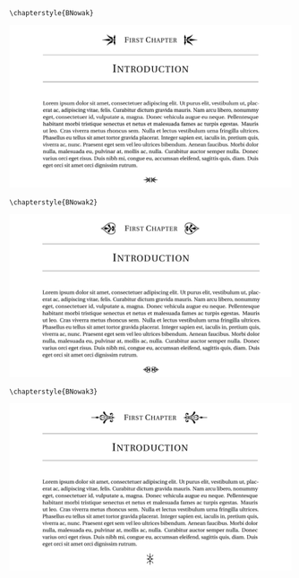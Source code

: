 ```
\chapterstyle{BNowak}
```
![BNowak](https://raw.githubusercontent.com/bartlomiejnowak94/MultiLangThesisTemplate/main/example_fig/BNowak.PNG)


```
\chapterstyle{BNowak2}
```
![BNowak2](https://raw.githubusercontent.com/bartlomiejnowak94/MultiLangThesisTemplate/main/example_fig/BNowak2.PNG)

```
\chapterstyle{BNowak3}
```
![BNowak3](https://raw.githubusercontent.com/bartlomiejnowak94/MultiLangThesisTemplate/main/example_fig/BNowak3.PNG)

